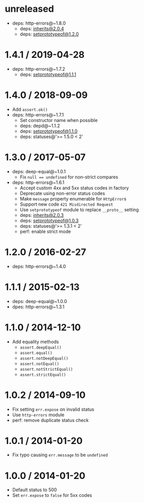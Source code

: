 unreleased
==========

  * deps: http-errors@~1.8.0
    - deps: inherits@2.0.4
    - deps: setprototypeof@1.2.0

1.4.1 / 2019-04-28
==================

  * deps: http-errors@~1.7.2
    - deps: setprototypeof@1.1.1

1.4.0 / 2018-09-09
==================

  * Add `assert.ok()`
  * deps: http-errors@~1.7.1
    - Set constructor name when possible
    - deps: depd@~1.1.2
    - deps: setprototypeof@1.1.0
    - deps: statuses@'>= 1.5.0 < 2'

1.3.0 / 2017-05-07
==================

  * deps: deep-equal@~1.0.1
    - Fix `null == undefined` for non-strict compares
  * deps: http-errors@~1.6.1
    - Accept custom 4xx and 5xx status codes in factory
    - Deprecate using non-error status codes
    - Make `message` property enumerable for `HttpError`s
    - Support new code `421 Misdirected Request`
    - Use `setprototypeof` module to replace `__proto__` setting
    - deps: inherits@2.0.3
    - deps: setprototypeof@1.0.3
    - deps: statuses@'>= 1.3.1 < 2'
    - perf: enable strict mode

1.2.0 / 2016-02-27
==================

  * deps: http-errors@~1.4.0

1.1.1 / 2015-02-13
==================

  * deps: deep-equal@~1.0.0
  * dpes: http-errors@~1.3.1

1.1.0 / 2014-12-10
==================

  * Add equality methods
    - `assert.deepEqual()`
    - `assert.equal()`
    - `assert.notDeepEqual()`
    - `assert.notEqual()`
    - `assert.notStrictEqual()`
    - `assert.strictEqual()`

1.0.2 / 2014-09-10
==================

  * Fix setting `err.expose` on invalid status
  * Use `http-errors` module
  * perf: remove duplicate status check

1.0.1 / 2014-01-20
==================

  * Fix typo causing `err.message` to be `undefined`

1.0.0 / 2014-01-20
==================

  * Default status to 500
  * Set `err.expose` to `false` for 5xx codes
